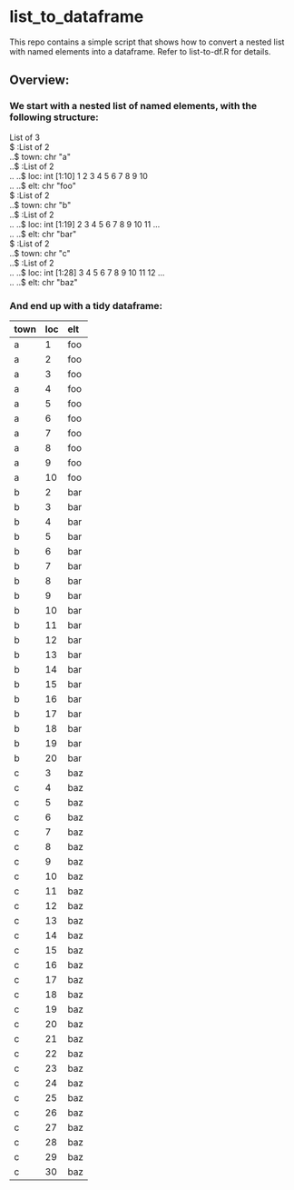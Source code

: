 # list_to_dataframe
This repo contains a simple script that shows how to convert a nested list with named elements into a dataframe.
Refer to list-to-df.R for details.

## Overview:

### We start with a nested list of named elements, with the following structure:

List of 3  
 $ :List of 2  
  ..$ town: chr "a"  
  ..$     :List of 2  
  .. ..$ loc: int [1:10] 1 2 3 4 5 6 7 8 9 10  
  .. ..$ elt: chr "foo"  
 $ :List of 2  
  ..$ town: chr "b"  
  ..$     :List of 2  
  .. ..$ loc: int [1:19] 2 3 4 5 6 7 8 9 10 11 ...  
  .. ..$ elt: chr "bar"  
 $ :List of 2  
  ..$ town: chr "c"  
  ..$     :List of 2  
  .. ..$ loc: int [1:28] 3 4 5 6 7 8 9 10 11 12 ...  
  .. ..$ elt: chr "baz"  

### And end up with a tidy dataframe:

|town |loc |elt |
|:----|:---|:---|
|a    |1   |foo |
|a    |2   |foo |
|a    |3   |foo |
|a    |4   |foo |
|a    |5   |foo |
|a    |6   |foo |
|a    |7   |foo |
|a    |8   |foo |
|a    |9   |foo |
|a    |10  |foo |
|b    |2   |bar |
|b    |3   |bar |
|b    |4   |bar |
|b    |5   |bar |
|b    |6   |bar |
|b    |7   |bar |
|b    |8   |bar |
|b    |9   |bar |
|b    |10  |bar |
|b    |11  |bar |
|b    |12  |bar |
|b    |13  |bar |
|b    |14  |bar |
|b    |15  |bar |
|b    |16  |bar |
|b    |17  |bar |
|b    |18  |bar |
|b    |19  |bar |
|b    |20  |bar |
|c    |3   |baz |
|c    |4   |baz |
|c    |5   |baz |
|c    |6   |baz |
|c    |7   |baz |
|c    |8   |baz |
|c    |9   |baz |
|c    |10  |baz |
|c    |11  |baz |
|c    |12  |baz |
|c    |13  |baz |
|c    |14  |baz |
|c    |15  |baz |
|c    |16  |baz |
|c    |17  |baz |
|c    |18  |baz |
|c    |19  |baz |
|c    |20  |baz |
|c    |21  |baz |
|c    |22  |baz |
|c    |23  |baz |
|c    |24  |baz |
|c    |25  |baz |
|c    |26  |baz |
|c    |27  |baz |
|c    |28  |baz |
|c    |29  |baz |
|c    |30  |baz |

